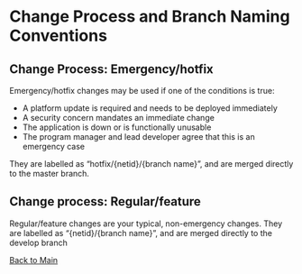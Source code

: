 # Change Process and Branch Naming Conventions

## Change Process: Emergency/hotfix

Emergency/hotfix changes may be used if one of the conditions is true:
* A platform update is required and needs to be deployed immediately
* A security concern mandates an immediate change
* The application is down or is functionally unusable
* The program manager and lead developer agree that this is an emergency case

They are labelled as “hotfix/{netid}/{branch name}”, and are merged directly to the master branch.

## Change process: Regular/feature

Regular/feature changes are your typical, non-emergency changes. They are labelled as “{netid}/{branch name}”, and are merged directly to the develop branch

[Back to Main](https://github.com/itpartnersillinois/tutorial/blob/master/README.md)
